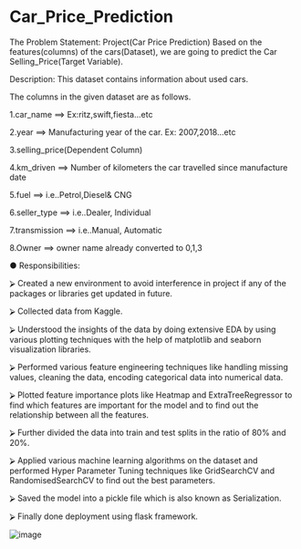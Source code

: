 # Car_Price_Prediction

The Problem Statement: 
Project(Car Price Prediction) Based on the features(columns) of the cars(Dataset), we are going to predict the Car Selling_Price(Target Variable).

Description:
This dataset contains information about used cars.

The columns in the given dataset are as follows.

1.car_name ==> Ex:ritz,swift,fiesta...etc

2.year ==> Manufacturing year of the car. Ex: 2007,2018...etc

3.selling_price(Dependent Column)

4.km_driven ==> Number of kilometers the car travelled since manufacture date

5.fuel ==> i.e..Petrol,Diesel& CNG

6.seller_type ==> i.e..Dealer, Individual

7.transmission ==> i.e..Manual, Automatic

8.Owner ==> owner name already converted to 0,1,3


●	Responsibilities:

⮚	Created a new environment to avoid interference in project if any of the packages or libraries get updated in future.

⮚	Collected data from Kaggle.

⮚	Understood the insights of the data by doing extensive EDA by using various plotting techniques with the help of matplotlib and seaborn visualization libraries.

⮚	Performed various feature engineering techniques like handling missing values, cleaning the data, encoding categorical data into numerical data.

⮚	Plotted feature importance plots like Heatmap and ExtraTreeRegressor to find which features are important for the model and to find out the relationship between all the features.

⮚	Further divided the data into train and test splits in the ratio of 80% and 20%.

⮚	Applied various machine learning algorithms on the dataset and performed Hyper Parameter Tuning techniques like GridSearchCV and RandomisedSearchCV to find out the best parameters.

⮚	Saved the model into a pickle file which is also known as Serialization.

⮚	Finally done deployment using flask framework.

![image](https://user-images.githubusercontent.com/85214522/123389557-a2ae5e80-d5b7-11eb-87d2-417ad111f769.png)

